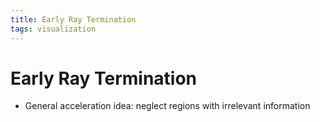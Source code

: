 ```yaml
---
title: Early Ray Termination
tags: visualization
---
```


# Early Ray Termination
- General acceleration idea: neglect regions with irrelevant information




























































































